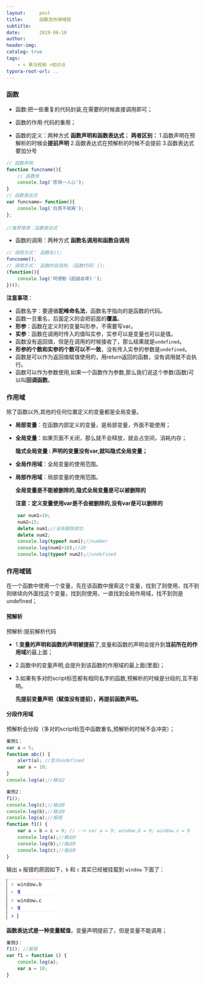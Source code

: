 ```yaml
---
layout:     post
title:      函数及作用域链
subtitle:  
date:       2019-06-18
author:     
header-img: 
catalog: true
tags:
    - < 黑马视频 >知识点
typora-root-url: ..
---
```


###  函数

- 函数:把一些重复的代码封装,在需要的时候直接调用即可；

- 函数的作用:代码的重用；

- 函数的定义：两种方式 **函数声明和函数表达式**；
  **两者区别：**
  1.函数声明在预解析的时候会**提前声明**
  2.函数表达式在预解析的时候不会提前
  3.函数表达式要加分号

```javascript
// 函数声明
function funcname(){
    // 函数体
    console.log('愿得一人心');
}
// 函数表达式
var funcname= function(){
    console.log('白首不相离');
};  

//推荐使用：函数表达式
```
- 函数的调用：两种方式 **函数名调用和函数自调用**

```javascript
// 调用方式： 函数名();
funcname();
// 调用方式： 函数的自调用，（函数代码）();
(function(){
    console.log('阿德勒《超越自卑》');
})();
```
**注意事项**：

+ 函数名字：要遵循**驼峰命名法**，函数名字指向的是函数的代码。
+ 函数一旦重名，后面定义的会把前面的**覆盖**。
+ **形参**：函数在定义时的变量叫形参，不需要写var。
+ **实参**：函数在调用时传入的值叫实参，实参可以是变量也可以是值。
+ 函数没有返回值，但是在调用的时候接收了，那么结果就是`undefined`。
+ **形参的个数和实参的个数可以不一致**，没有传入实参的参数是`undefined`。
+ 函数是可以作为返回值赋值使用的，用return返回的函数，没有调用就不会执行。
+ 函数可以作为参数使用,如果一个函数作为参数,那么我们说这个参数(函数)可以叫**回调函数**。

###  作用域

除了函数以外,其他的任何位置定义的变量都是全局变量。
* **局部变量**：在函数内部定义的变量，是局部变量，外面不能使用；

* **全局变量**：如果页面不关闭，那么就不会释放，就会占空间，消耗内存；

  **隐式全局变量 : 声明的变量没有var,就叫隐式全局变量；**

* **全局作用域**：全局变量的使用范围。

* **局部作用域**：局部变量的使用范围。
  
  **全局变量是不能被删除的,隐式全局变量是可以被删除的**
  
  **注意：定义变量使用var是不会被删除的,没有var是可以删除的**
```javascript
    var num1=10;
    num2=15;
    delete num1;//没有删除成功
    delete num2;
    console.log(typeof num1);//number
    console.log(num1+10);//20
    console.log(typeof num2);//undefined
```

### 作用域链

在一个函数中使用一个变量，先在该函数中搜索这个变量，找到了则使用，找不到则继续向外面找这个变量，找到则使用，一直找到全局作用域，找不到则是undefined；

#### 预解析
预解析:提前解析代码
+ 1.**变量的声明和函数的声明被提前**了,变量和函数的声明会提升到**当前所在的作用域**的最上面；

+ 2.函数中的变量声明,会提升到该函数的作用域的最上面(里面)；

+ 3.如果有多对的script标签都有相同名字的函数,预解析的时候是分段的,互不影响。

  **先提前变量声明（赋值没有提前），再提前函数声明。**

#### 分段作用域

 预解析会分段（多对的script标签中函数重名,预解析的时候不会冲突）；

 ```javascript
 案例1：
 var a = 5;
 function abc() {
     alert(a); //显示undefined
     var a = 10;
 }
 console.log(a);//输出2
 ```
 ```         javascript
 案例2：
 f1();
 console.log(c);//输出9
 console.log(b);//输出9
 console.log(a);//报错
 function f1() {
     var a = b = c = 9; // --> var a = 9; window.b = 9; window.c = 9
     console.log(a);//输出9
     console.log(b);//输出9
     console.log(c);//输出9
 }
 ```
输出 `a` 报错的原因如下，`b` 和 `c` 其实已经被挂载到 `window` 下面了：

![image-20210706142835940](/../img/assets_2019/image-20210706142835940.png)

**函数表达式是一种变量赋值**，变量声明提前了，但是变量不能调用；

 ```javascript
 案例3：
 f1(); //报错
 var f1 = function () {
     console.log(a);
     var a = 10;
 }
 ```

